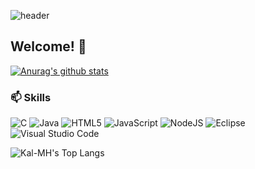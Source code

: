 ![header](https://capsule-render.vercel.app/api?type=waving&color=auto&height=230&section=header&text=Kal-MH&fontSize=70&animation=blink&fontAlignY=45&fontAlign=80)
## Welcome! 👋
 [![Anurag's github stats](https://github-readme-stats.vercel.app/api?username=Kal-MH&show_icons=true&theme=maroongold&hide=stars)](https://github.com/anuraghazra/github-readme-stats) 

 
### 📫 Skills

![C](https://img.shields.io/badge/c-%2300599C.svg?style=for-the-badge&logo=c&logoColor=white)
![Java](https://img.shields.io/badge/java-%23ED8B00.svg?style=for-the-badge&logo=java&logoColor=white)
![HTML5](https://img.shields.io/badge/html5-%23E34F26.svg?style=for-the-badge&logo=html5&logoColor=white)
![JavaScript](https://img.shields.io/badge/javascript-%23323330.svg?style=for-the-badge&logo=javascript&logoColor=%23F7DF1E)
![NodeJS](https://img.shields.io/badge/node.js-6DA55F?style=for-the-badge&logo=node.js&logoColor=white)
![Eclipse](https://img.shields.io/badge/Eclipse-FE7A16.svg?style=for-the-badge&logo=Eclipse&logoColor=white)
![Visual Studio Code](https://img.shields.io/badge/Visual%20Studio%20Code-0078d7.svg?style=for-the-badge&logo=visual-studio-code&logoColor=white)

![Kal-MH's Top Langs](https://github-readme-stats.vercel.app/api/top-langs/?username=Kal-MH&layout=compact&bg_color=7f7fd5,86a8e7,91eac9&title_color=fff&text_color=fff)

<!--
**Kal-MH/Kal-MH** is a ✨ _special_ ✨ repository because its `README.md` (this file) appears on your GitHub profile.

Here are some ideas to get you started:

- 🔭 I’m currently working on ...
- 🌱 I’m currently learning ...
- 👯 I’m looking to collaborate on ...
- 🤔 I’m looking for help with ...
- 💬 Ask me about ...
- 📫 How to reach me: ...
- 😄 Pronouns: ...
- ⚡ Fun fact: ...
-->
